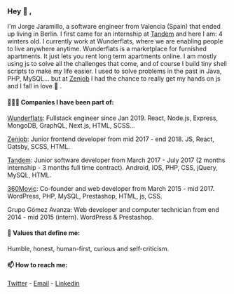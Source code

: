 ### Hey 👋 ,

I'm Jorge Jaramillo, a software engineer from Valencia (Spain) that ended up living in Berlin. I first came for an internship at [Tandem](https://tandem.net/) and here I am: 4 winters old. I currently work at Wunderflats, where we are enabling people to live anywhere anytime. Wunderflats is a marketplace for furnished apartments. It just lets you rent long term apartments online. I am mostly using js to solve all the challenges that come, and of course I build tiny shell scripts to make my life easier. I used to solve problems in the past in Java, PHP, MySQL... but at [Zenjob](https://github.com/zenjob) I had the chance to really get my hands on js and I fall in love 💜 .


#### 👨🏽‍💻 Companies I have been part of:

[Wunderflats](https://wunderflats.com/en): Fullstack engineer since Jan 2019. React, Node.js, Express, MongoDB, GraphQL, Next.js, HTML, SCSS...

[Zenjob](https://www.zenjob.de/): Junior frontend developer from mid 2017 - end 2018. JS, React, Gatsby, SCSS, HTML.

[Tandem](https://www.tandem.net/): Junior software developer from March 2017 - July 2017 (2 months internship - 3 months full time contract). Android, iOS, PHP, CSS, jQuery, MySQL, HTML.

[360Movic](http://www.360movic.com/): Co-founder and web developer from March 2015 - mid 2017. WordPress, PHP, MySQL, Prestashop, HTML, js, CSS.

Grupo Gómez Avanza: Web developer and computer technician from end 2014 - mid 2015 (intern). WordPress & Prestashop.


#### 🤝 Values that define me:

Humble, honest, human-first, curious and self-criticism.


#### 📫 How to reach me: 

[Twitter](https://twitter.com/jojape8) -  [Email](mailto:jojape22@gmail.com?subject=[GitHub]%20Source%20Han%20Sans) - [Linkedin](https://www.linkedin.com/in/jorge-jaramillo/)
